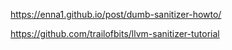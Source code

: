 https://enna1.github.io/post/dumb-sanitizer-howto/

https://github.com/trailofbits/llvm-sanitizer-tutorial